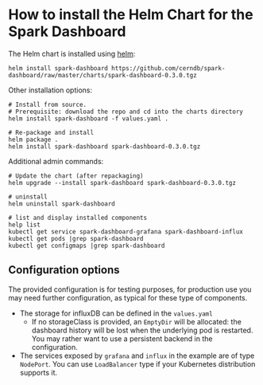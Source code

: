 # How to install the Helm Chart for the Spark Dashboard

The Helm chart is installed using [helm](https://helm.sh/docs/intro/quickstart/):
```
helm install spark-dashboard https://github.com/cerndb/spark-dashboard/raw/master/charts/spark-dashboard-0.3.0.tgz
```  

Other installation options:
 
```
# Install from source.
# Prerequisite: download the repo and cd into the charts directory
helm install spark-dashboard -f values.yaml .
```  

```
# Re-package and install
helm package .
helm install spark-dashboard spark-dashboard-0.3.0.tgz
```

Additional admin commands:
```
# Update the chart (after repackaging)
helm upgrade --install spark-dashboard spark-dashboard-0.3.0.tgz

# uninstall
helm uninstall spark-dashboard

# list and display installed components
help list
kubectl get service spark-dashboard-grafana spark-dashboard-influx
kubectl get pods |grep spark-dashboard
kubectl get configmaps |grep spark-dashboard
```

## Configuration options

The provided configuration is for testing purposes, for production use you may need further configuration, as typical for these type of components.
- The storage for influxDB can be defined in the `values.yaml`
  - If no storageClass is provided, an `EmptyDir` will be allocated: the dashboard history will be lost when the
   underlying pod is restarted. You may rather want to use a persistent backend in the configuration.
- The services exposed by `grafana` and `influx` in the example are of type `NodePort`. You can use `LoadBalancer` type if your Kubernetes distribution supports it.
